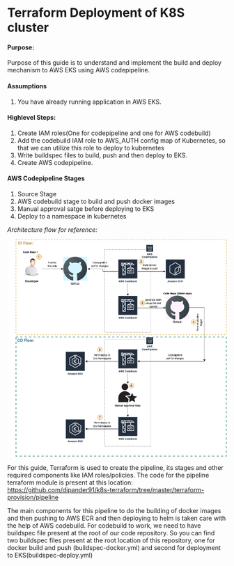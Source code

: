 # Terraform Deployment of K8S cluster

#### Purpose:
Purpose of this guide is to understand and implement the build and deploy mechanism to AWS EKS using AWS codepipeline. 

#### Assumptions

1. You have already running application in AWS EKS.

#### Highlevel Steps:

1. Create IAM roles(One for codepipeline and one for AWS codebuild)
1. Add the codebuild IAM role to AWS_AUTH config map of Kubernetes, so that we can utilize this role to deploy to kubernetes
1. Write buildspec files to build, push and then deploy to EKS.
1. Create AWS codepipeline.

#### AWS Codepipeline Stages

1. Source Stage
1. AWS codebuild stage to build and push docker images
1. Manual approval satge before deploying to EKS
1. Deploy to a namespace in kubernetes

*Architecture flow for reference:*

![alt text](https://github.com/dipander91/k8s-terraform/blob/master/Architecture/Architecture-Codepipeline_updated.png?raw=true)

For this guide, Terraform is used to create the pipeline, its stages and other required components like IAM roles/policies. The code for the pipeline terraform module is present at this location: https://github.com/dipander91/k8s-terraform/tree/master/terraform-provision/pipeline

The main components for this pipeline to do the building of docker images and then pushing to AWS ECR and then deploying to helm is taken care with the help of AWS codebuild. For codebuild to work, we need to have buildspec file present at the root of our code repository. So you can find two buildspec files present at the root location of this repository, one for docker build and push (buildspec-docker.yml) and second for deployment to EKS(buildspec-deploy.yml) 
